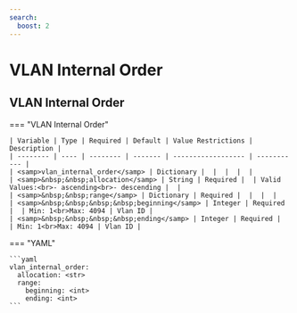 ```yaml
---
search:
  boost: 2
---
```


# VLAN Internal Order

## VLAN Internal Order

=== "VLAN Internal Order"


    | Variable | Type | Required | Default | Value Restrictions | Description |
    | -------- | ---- | -------- | ------- | ------------------ | ----------- |
    | <samp>vlan_internal_order</samp> | Dictionary |  |  |  |  |
    | <samp>&nbsp;&nbsp;allocation</samp> | String | Required |  | Valid Values:<br>- ascending<br>- descending |  |
    | <samp>&nbsp;&nbsp;range</samp> | Dictionary | Required |  |  |  |
    | <samp>&nbsp;&nbsp;&nbsp;&nbsp;beginning</samp> | Integer | Required |  | Min: 1<br>Max: 4094 | Vlan ID |
    | <samp>&nbsp;&nbsp;&nbsp;&nbsp;ending</samp> | Integer | Required |  | Min: 1<br>Max: 4094 | Vlan ID |

=== "YAML"

    ```yaml
    vlan_internal_order:
      allocation: <str>
      range:
        beginning: <int>
        ending: <int>
    ```
